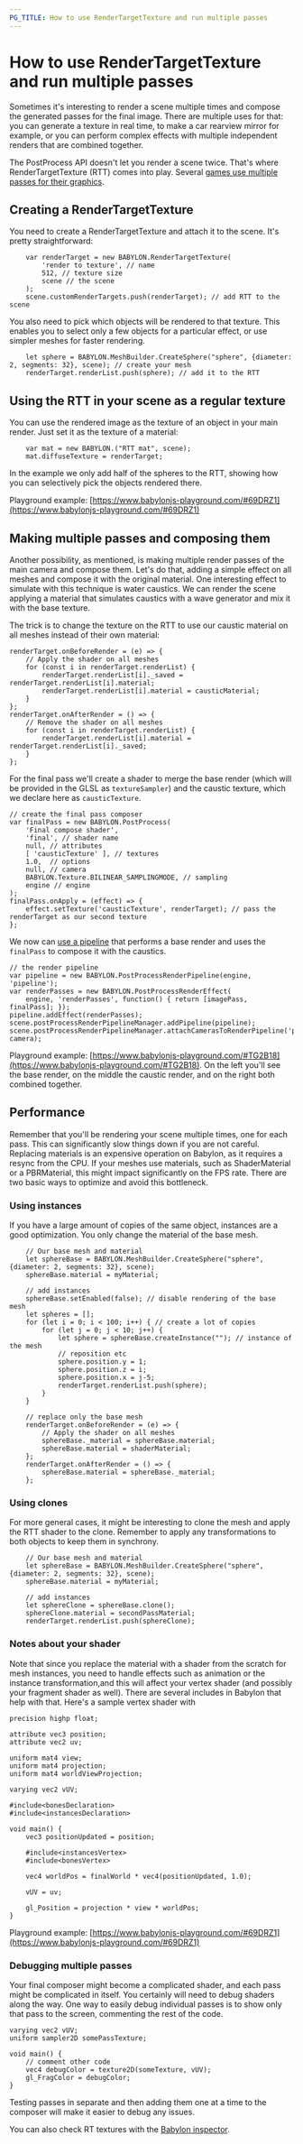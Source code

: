 ```yaml
---
PG_TITLE: How to use RenderTargetTexture and run multiple passes
---
```


# How to use RenderTargetTexture and run multiple passes

Sometimes it's interesting to render a scene multiple times and compose the generated passes for the final image. There are multiple uses for that: you can generate a texture in real time, to make a car rearview mirror for example, or you can perform complex effects with multiple independent renders that are combined together. 

The PostProcess API doesn't let you render a scene twice. That's where RenderTargetTexture (RTT) comes into play. Several [games use multiple passes for their graphics](http://www.adriancourreges.com/blog/2016/09/09/doom-2016-graphics-study/).

## Creating a RenderTargetTexture

You need to create a RenderTargetTexture and attach it to the scene. It's pretty straightforward:

```    
    var renderTarget = new BABYLON.RenderTargetTexture(
        'render to texture', // name 
        512, // texture size
        scene // the scene
    );
    scene.customRenderTargets.push(renderTarget); // add RTT to the scene
```

You also need to pick which objects will be rendered to that texture. This enables you to select only a few objects for a particular effect, or use simpler meshes for faster rendering.

```
    let sphere = BABYLON.MeshBuilder.CreateSphere("sphere", {diameter: 2, segments: 32}, scene); // create your mesh
    renderTarget.renderList.push(sphere); // add it to the RTT
```

## Using the RTT in your scene as a regular texture

You can use the rendered image as the texture of an object in your main render. Just set it as the texture of a material:

```
    var mat = new BABYLON.("RTT mat", scene);
    mat.diffuseTexture = renderTarget;
```

In the example we only add half of the spheres to the RTT, showing how you can selectively pick the objects rendered there.

Playground example: [https://www.babylonjs-playground.com/#69DRZ1](https://www.babylonjs-playground.com/#69DRZ1)

## Making multiple passes and composing them

Another possibility, as mentioned, is making multiple render passes of the main camera and compose them. Let's do that, adding a simple effect on all meshes and compose it with the original material. One interesting effect to simulate with this technique is water caustics. We can render the scene applying a material that simulates caustics with a wave generator and mix it with the base texture.

The trick is to change the texture on the RTT to use our caustic material on all meshes instead of their own material:

```
renderTarget.onBeforeRender = (e) => {
    // Apply the shader on all meshes
    for (const i in renderTarget.renderList) {
        renderTarget.renderList[i]._saved = renderTarget.renderList[i].material;
        renderTarget.renderList[i].material = causticMaterial;
    }
};
renderTarget.onAfterRender = () => {
    // Remove the shader on all meshes
    for (const i in renderTarget.renderList) {
        renderTarget.renderList[i].material = renderTarget.renderList[i]._saved;
    }
};
```

For the final pass we'll create a shader to merge the base render (which will be provided in the GLSL as `textureSampler`) and the caustic texture, which we declare here as `causticTexture`. 

```
// create the final pass composer
var finalPass = new BABYLON.PostProcess(
    'Final compose shader', 
    'final', // shader name
    null, // attributes
    [ 'causticTexture' ], // textures
    1.0,  // options
    null, // camera
    BABYLON.Texture.BILINEAR_SAMPLINGMODE, // sampling
    engine // engine
);
finalPass.onApply = (effect) => {
    effect.setTexture('causticTexture', renderTarget); // pass the renderTarget as our second texture
};
```

We now can [use a pipeline](/how_to/how_to_use_postprocessrenderpipeline) that performs a base render and uses the `finalPass` to compose it with the caustics.

```
// the render pipeline
var pipeline = new BABYLON.PostProcessRenderPipeline(engine, 'pipeline');
var renderPasses = new BABYLON.PostProcessRenderEffect(
    engine, 'renderPasses', function() { return [imagePass, finalPass]; });
pipeline.addEffect(renderPasses);
scene.postProcessRenderPipelineManager.addPipeline(pipeline);
scene.postProcessRenderPipelineManager.attachCamerasToRenderPipeline('pipeline', camera);
```

Playground example: [https://www.babylonjs-playground.com/#TG2B18](https://www.babylonjs-playground.com/#TG2B18). On the left you'll see the base render, on the middle the caustic render, and on the right both combined together.

## Performance

Remember that you'll be rendering your scene multiple times, one for each pass. This can significantly slow things down if you are not careful. Replacing materials is an expensive operation on Babylon, as it requires a resync from the CPU. If your meshes use materials, such as ShaderMaterial or a PBRMaterial, this might impact significantly on the FPS rate. There are two basic ways to optimize and avoid this bottleneck.

### Using instances

If you have a large amount of copies of the same object, instances are a good optimization. You only change the material of the base mesh.

```
    // Our base mesh and material
    let sphereBase = BABYLON.MeshBuilder.CreateSphere("sphere", {diameter: 2, segments: 32}, scene);
    sphereBase.material = myMaterial;

    // add instances
    sphereBase.setEnabled(false); // disable rendering of the base mesh
    let spheres = [];
    for (let i = 0; i < 100; i++) { // create a lot of copies
        for (let j = 0; j < 10; j++) {
            let sphere = sphereBase.createInstance(""); // instance of the mesh
            // reposition etc
            sphere.position.y = 1;
            sphere.position.z = i;
            sphere.position.x = j-5;
            renderTarget.renderList.push(sphere);
        }
    }

    // replace only the base mesh
    renderTarget.onBeforeRender = (e) => {
        // Apply the shader on all meshes
        sphereBase._material = sphereBase.material;
        sphereBase.material = shaderMaterial;
    };
    renderTarget.onAfterRender = () => {
        sphereBase.material = sphereBase._material;
    };

```

### Using clones

For more general cases, it might be interesting to clone the mesh and apply the RTT shader to the clone. Remember to apply any transformations to both objects to keep them in synchrony.

```
    // Our base mesh and material
    let sphereBase = BABYLON.MeshBuilder.CreateSphere("sphere", {diameter: 2, segments: 32}, scene);
    sphereBase.material = myMaterial;

    // add instances
    let sphereClone = sphereBase.clone();
    sphereClone.material = secondPassMaterial;
    renderTarget.renderList.push(sphereClone);
```

### Notes about your shader

Note that since you replace the material with a shader from the scratch for mesh instances, you need to handle effects such as animation or the instance transformation,and this will affect your vertex shader (and possibly your fragment shader as well). There are several includes in Babylon that help with that. Here's a sample vertex shader with 

```
precision highp float;

attribute vec3 position;
attribute vec2 uv;

uniform mat4 view;
uniform mat4 projection;
uniform mat4 worldViewProjection;

varying vec2 vUV;

#include<bonesDeclaration>
#include<instancesDeclaration>

void main() {
    vec3 positionUpdated = position;

    #include<instancesVertex>
    #include<bonesVertex>

    vec4 worldPos = finalWorld * vec4(positionUpdated, 1.0);

    vUV = uv;

    gl_Position = projection * view * worldPos;
}
```

Playground example: [https://www.babylonjs-playground.com/#69DRZ1](https://www.babylonjs-playground.com/#69DRZ1)


### Debugging multiple passes

Your final composer might become a complicated shader, and each pass might be complicated in itself. You certainly will need to debug shaders along the way. One way to easily debug individual passes is to show only that pass to the screen, commenting the rest of the code.

```
varying vec2 vUV;
uniform sampler2D somePassTexture;

void main() {
    // comment other code
    vec4 debugColor = texture2D(someTexture, vUV);
    gl_FragColor = debugColor;
}
```

Testing passes in separate and then adding them one at a time to the composer will make it easier to debug any issues.

You can also check RT textures with the [Babylon inspector](/how_to/debug_layerEnable).


